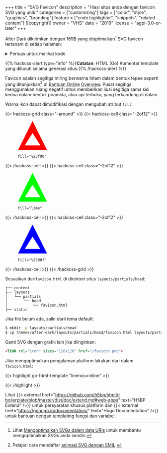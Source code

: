 +++
title = "SVG Favicon"
description = "Hiasi situs anda dengan favicon SVG yang unik."
categories = ["customizing"]
tags = ["color", "style", "graphics", "branding"]
feature = ["code highlighter", "snippets", "related content"]
[[copyright]]
  owner = "VHS"
  date = "2019"
  license = "agpl-3.0-or-later"
+++

After Dark dikirimkan dengan 169B yang dioptimalkan[^1] SVG favicon tertanam di setiap halaman:

<details>
<summary>Perluas untuk melihat kode</summary>
{{< highlight html >}}
{{< include "themes/after-dark/layouts/partials/head/favicon.html" >}}
{{< /highlight >}}
</details>

{{% hackcss-alert type="info" %}}**Catatan**: HTML (Go) Komentar template yang dilucuti selama generasi situs.{{% /hackcss-alert %}}

Favicon adalah segitiga miring berwarna hitam dalam bentuk tepee seperti yang ditunjukkan[^2] di [Bantuan Online](../online-help) [Overview](/). Pusat segitiga menggunakan ruang negatif untuk memberikan ilusi segitiga sama sisi kedua dalam bentuk piramida, atau api terbuka, yang terkandung di dalam.

Warna ikon dapat dimodifikasi dengan mengubah atribut `fill`:

<style>
.hack figure {
  text-align: center;
  margin-top: 2rem;
}
</style>
{{< hackcss-grid class="-around" >}}
  {{< hackcss-cell class="-2of12" >}}
    <figure>
      <img src="data:image/svg+xml,%3Csvg%20viewBox='0%200%2046%2045'%20xmlns='http://www.w3.org/2000/svg'%3E%3Ctitle%3EAfter%20Dark%3C/title%3E%3Cpath%20d='M.708%2045L23%20.416%2045.292%2045H.708zM35%2038L23%2019%2011%2038h24z'%20fill='%23f00'/%3E%3C/svg%3E" width="96">
      <figcaption class="highlight">
        <pre class="chroma"><code class="language-toml" data-lang="toml"><span class="nx">fill</span><span class="p">=</span><span class="s1">&quot;%23f00&quot;</span></code></pre>
      </figcaption>
    </figure>
  {{< /hackcss-cell >}}
  {{< hackcss-cell class="-2of12" >}}
    <figure>
      <img src="data:image/svg+xml,%3Csvg%20viewBox='0%200%2046%2045'%20xmlns='http://www.w3.org/2000/svg'%3E%3Ctitle%3EAfter%20Dark%3C/title%3E%3Cpath%20d='M.708%2045L23%20.416%2045.292%2045H.708zM35%2038L23%2019%2011%2038h24z'%20fill='lime'/%3E%3C/svg%3E" width="96">
      <figcaption class="highlight">
        <pre class="chroma"><code class="language-toml" data-lang="toml"><span class="nx">fill</span><span class="p">=</span><span class="s1">&quot;lime&quot;</span></code></pre>
      </figcaption>
    </figure>
  {{< /hackcss-cell >}}
  {{< hackcss-cell class="-2of12" >}}
    <figure>
      <img src="data:image/svg+xml,%3Csvg%20viewBox='0%200%2046%2045'%20xmlns='http://www.w3.org/2000/svg'%3E%3Ctitle%3EAfter%20Dark%3C/title%3E%3Cpath%20d='M.708%2045L23%20.416%2045.292%2045H.708zM35%2038L23%2019%2011%2038h24z'%20fill='%2300f'/%3E%3C/svg%3E" width="96">
      <figcaption class="highlight">
        <pre class="chroma"><code class="language-toml" data-lang="toml"><span class="nx">fill</span><span class="p">=</span><span class="s1">&quot;%2300f&quot;</span></code></pre>
      </figcaption>
    </figure>
  {{< /hackcss-cell >}}
{{< /hackcss-grid >}}

Sesuaikan dari`favicon.html` di direktori situs `layouts/partials/head`:

```
├── content
├── layouts
│   └── partials
│       └── head
│           └── favicon.html
├── static
```

Jika file belum ada, salin darii tema default:

```sh
$ mkdir -p layouts/partials/head
$ cp themes/after-dark/layouts/partials/head/favicon.html layouts/partials/head
```

Ganti SVG dengan grafik lain jika diinginkan:

```html
<link rel="icon" sizes="128x128" href="/favicon.png">
```

Jika mengoptimalkan pengalaman platform lakukan dari dalam `favicon.html`:

{{< highlight go-html-template "linenos=inline" >}}
<meta name="apple-mobile-web-app-capable" content="yes">
<meta name="apple-mobile-web-app-status-bar-style" content="black">
<meta name="apple-mobile-web-app-title" content="{{ .Site.Title }}">
<link rel="apple-touch-icon" href="data:image/png;base64,{{ readFile "static/icon.png" | base64Encode }}">
{{< /highlight >}}

Lihat {{< external href="https://github.com/h5bp/html5-boilerplate/blob/master/dist/doc/extend.md#web-apps" text="H5BP Extend" />}} untuk persyaratan khusus platform dan {{< external href="https://gohugo.io/documentation/" text="Hugo Documentation" />}} untuk bantuan dengan templating fungsi dan variabel.

[^1]: Lihat [Mengoptimalkan SVGs dalam data URIs](https://codepen.io/tigt/post/optimizing-svgs-in-data-uris) untuk membantu mengoptimalkan SVGs anda sendiri.
[^2]: Pelajari cara mendaftar [animasi SVG dengan SMIL](https://devdocs.io/svg/svg_animation_with_smil).
